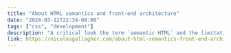 ```yaml
---
title: "About HTML semantics and front-end architecture"
date: "2024-03-12T22:34-08:00"
tags: ["css", "development"]
description: "A critical look the term `semantic HTML` and the limitations it has created for web engineers"
link: https://nicolasgallagher.com/about-html-semantics-front-end-architecture/
---
```


